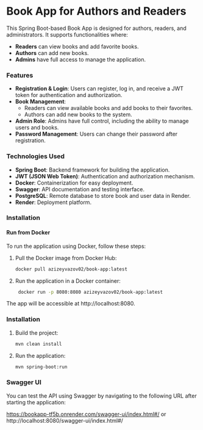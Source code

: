 # Book App for Authors and Readers

This Spring Boot-based Book App is designed for authors, readers, and administrators. It supports functionalities where:

- **Readers** can view books and add favorite books.
- **Authors** can add new books.
- **Admins** have full access to manage the application.

### Features

- **Registration & Login**: Users can register, log in, and receive a JWT token for authentication and authorization.
- **Book Management**:
    - Readers can view available books and add books to their favorites.
    - Authors can add new books to the system.
- **Admin Role**: Admins have full control, including the ability to manage users and books.
- **Password Management**: Users can change their password after registration.

### Technologies Used

- **Spring Boot**: Backend framework for building the application.
- **JWT (JSON Web Token)**: Authentication and authorization mechanism.
- **Docker**: Containerization for easy deployment.
- **Swagger**: API documentation and testing interface.
- **PostgreSQL**: Remote database to store book and user data in Render.
- **Render**: Deployment platform.

### Installation

#### Run from Docker

To run the application using Docker, follow these steps:

1. Pull the Docker image from Docker Hub:
   ```bash
   docker pull azizeyvazov02/book-app:latest

2. Run the application in a Docker container:
   ```bash
    docker run -p 8080:8080 azizeyvazov02/book-app:latest

The app will be accessible at http://localhost:8080.

### Installation
1. Build the project:
   ```bash
   mvn clean install
   ```
2. Run the application:
   ```bash
   mvn spring-boot:run
   ```

### Swagger UI
You can test the API using Swagger by navigating to the following URL after starting the application:

https://bookapp-tf5b.onrender.com/swagger-ui/index.html#/  or  http://localhost:8080/swagger-ui/index.html#/